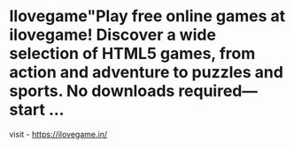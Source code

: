 # Ilovegame"Play free online games at ilovegame! Discover a wide selection of HTML5 games, from action and adventure to puzzles and sports. No downloads required—start ...
visit - https://ilovegame.in/
